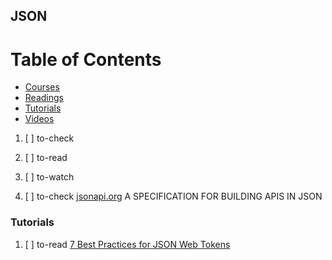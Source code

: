 ## JSON

# Table of Contents
<!-- MarkdownTOC depth=4 -->
  - [Courses](#courses)
  - [Readings](#readings)
  - [Tutorials](#tutorials)
  - [Videos](#videos)
<!-- /MarkdownTOC -->

  1. [ ] to-check []()
  1. [ ] to-read []()
  1. [ ] to-watch []()

  1. [ ] to-check [jsonapi.org](http://jsonapi.org/) A SPECIFICATION FOR BUILDING APIS IN JSON

### Tutorials

  1. [ ] to-read [7 Best Practices for JSON Web Tokens](https://dev.to/neilmadden/7-best-practices-for-json-web-tokens)